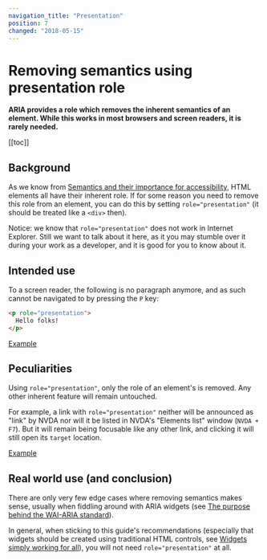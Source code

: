 ```yaml
---
navigation_title: "Presentation"
position: 7
changed: "2018-05-15"
---
```


# Removing semantics using presentation role

**ARIA provides a role which removes the inherent semantics of an element. While this works in most browsers and screen readers, it is rarely needed.**

[[toc]]

## Background

As we know from [Semantics and their importance for accessibility](/knowledge/semantics), HTML elements all have their inherent role. If for some reason you need to remove this role from an element, you can do this by setting `role="presentation"` (it should be treated like a `<div>` then).

Notice: we know that `role="presentation"` does not work in Internet Explorer. Still we want to talk about it here, as it you may stumble over it during your work as a developer, and it is good for you to know about it.

## Intended use

To a screen reader, the following is no paragraph anymore, and as such cannot be navigated to by pressing the `P` key:

```html
<p role="presentation">
  Hello folks!
</p>
```

[Example](_examples/removing-semantics-using-presentation-role)

## Peculiarities

Using `role="presentation"`, only the role of an element's is removed. Any other inherent feature will remain untouched.

For example, a link with `role="presentation"` neither will be announced as "link" by NVDA nor will it be listed in NVDA's "Elements list" window (`NVDA + F7`). But it will remain being focusable like any other link, and clicking it will still open its `target` location.

[Example](_examples/removing-a-links-role)

## Real world use (and conclusion)

There are only very few edge cases where removing semantics makes sense, usually when fiddling around with ARIA widgets (see [The purpose behind the WAI-ARIA standard](/knowledge/aria/purpose)).

In general, when sticking to this guide's recommendations (especially that widgets should be created using traditional HTML controls, see [Widgets simply working for all](/knowledge/semantics/widgets)), you will not need `role="presentation"` at all.
